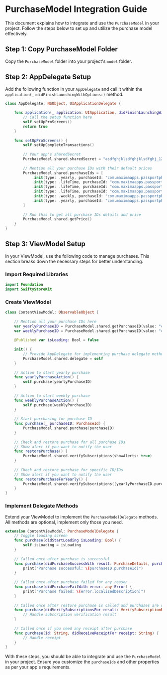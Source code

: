 # PurchaseModel Integration Guide

This document explains how to integrate and use the `PurchaseModel` in your project. Follow the steps below to set up and utilize the purchase model effectively.

## Step 1: Copy PurchaseModel Folder
Copy the `PurchaseModel` folder into your project's `model` folder.

## Step 2: AppDelegate Setup
Add the following function in your `AppDelegate` and call it within the `application(_:didFinishLaunchingWithOptions:)` method.

```swift
class AppDelegate: NSObject, UIApplicationDelegate {
    
    func application(_ application: UIApplication, didFinishLaunchingWithOptions launchOptions: [UIApplication.LaunchOptionsKey : Any]? = nil) -> Bool {
        // Call the setup function here
        self.setUpProScreens()
        return true
    }
    
    func setUpProScreens() {
        self.setUpCompleteTransactions()
        
        // Your app's sharedSecret
        PurchaseModel.shared.sharedSecret = "asdfghjklsdfghjklsdfghj_123456"
        
        // Mention all your purchase IDs with their default prices
        PurchaseModel.shared.purchaseIds = [
            .init(type: .yearly, purchaseId: "com.maximaapps.passportphoto.yearly", priceDefaultValue: "$9.99", priceDefaultValueDouble: 9.99),
            .init(type: .lifeTime, purchaseId: "com.maximaapps.passportphoto.lifetime", priceDefaultValue: "$19.99", priceDefaultValueDouble: 19.99, needSplitPrice: true, splitPriceStringSuffix: "Month"),
            .init(type: .lifeTime, purchaseId: "com.maximaapps.passportphoto.lifetimew", priceDefaultValue: "$14.99", priceDefaultValueDouble: 14.99, needSplitPrice: true, splitPriceStringSuffix: "Month"),
            .init(type: .lifeTime, purchaseId: "com.maximaapps.passportphoto.lifetime2", priceDefaultValue: "$29.99", priceDefaultValueDouble: 29.99),
            .init(type: .weekly, purchaseId: "com.maximaapps.passportphoto.weekly", priceDefaultValue: "$4.99", priceDefaultValueDouble: 4.99),
            .init(type: .yearly, purchaseId: "com.maximaapps.passportphoto.yearly2", priceDefaultValue: "$14.99", priceDefaultValueDouble: 14.99)
        ]
        
        // Run this to get all purchase IDs details and price
        PurchaseModel.shared.getPrice()
    }
}
```

## Step 3: ViewModel Setup
In your ViewModel, use the following code to manage purchases. This section breaks down the necessary steps for better understanding.

### Import Required Libraries
```swift
import Foundation
import SwiftyStoreKit
```

### Create ViewModel
```swift
class ContentViewModel: ObservableObject {
    
    // Mention all your purchase IDs here
    var yearlyPurchaseID = PurchaseModel.shared.getPurchaseID(value: "com.maximaapps.passportphoto.yearly")
    var weeklyPurchaseID = PurchaseModel.shared.getPurchaseID(value: "com.maximaapps.passportphoto.weekly")
    
    @Published var isLoading: Bool = false
    
    init() {
        // Provide AppDelegate for implementing purchase delegate methods
        PurchaseModel.shared.delegate = self
    }
    
    // Action to start yearly purchase
    func yearlyPurchaseAction() {
        self.purchase(yearlyPurchaseID)
    }
    
    // Action to start weekly purchase
    func weeklyPurchaseAction() {
        self.purchase(weeklyPurchaseID)
    }
    
    // Start purchasing for purchase ID
    func purchase(_ purchaseID: PurchaseId) {
        PurchaseModel.shared.purchase(purchaseID)
    }
    
    // Check and restore purchase for all purchase IDs
    // Show alert if you want to notify the user
    func restorePurchase() {
        PurchaseModel.shared.verifySubscriptions(showAlerts: true)
    }
    
    // Check and restore purchase for specific ID/IDs
    // Show alert if you want to notify the user
    func restorePurchaseForYearly() {
        PurchaseModel.shared.verifySubscriptions([yearlyPurchaseID.purchaseId], showAlerts: true)
    }
}
```

### Implement Delegate Methods
Extend your ViewModel to implement the `PurchaseModelDelegate` methods. All methods are optional, implement only those you need.

```swift
extension ContentViewModel: PurchaseModelDelegate {
    // Toggle loading screen
    func purchase(didStartLoading isLoading: Bool) {
        self.isLoading = isLoading
    }
    
    // Called once after purchase is successful
    func purchase(didPurchaseSuccessWith result: PurchaseDetails, purchaseID: PurchaseId) {
        print("Purchase successful: \(purchaseID.purchaseId)")
    }
    
    // Called once after purchase failed for any reason
    func purchase(didPurchaseFailWith error: any Error) {
        print("Purchase failed: \(error.localizedDescription)")
    }
    
    // Called once after restore purchase is called and purchases are restored
    func purchase(didVerifySubscriptionsFor result: VerifySubscriptionResult, showAlert: Bool) {
        // Handle subscription verification result
    }
    
    // Called once if you need any receipt after purchase
    func purchase(id: String, didReceiveReceiptFor receipt: String) {
        // Handle receipt
    }
}
```

With these steps, you should be able to integrate and use the `PurchaseModel` in your project. Ensure you customize the `purchaseIds` and other properties as per your app's requirements.

